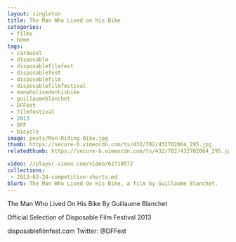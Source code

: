 ```yaml
---
layout: singleton
title: The Man Who Lived on His Bike
categories:
 - films
 - home
tags:
 - carousel
 - disposable
 - disposablefilmfest
 - disposablefest
 - disposablefilm
 - disposablefilmfestival
 - manwholivedonhisbike
 - guillaumeblanchet
 - DFFest
 - filmfestival
 - 2013
 - DFF
 - bicycle
image: posts/Man-Riding-Bike.jpg
thumb: https://secure-b.vimeocdn.com/ts/432/702/432702064_295.jpg
relatedthumb: https://secure-b.vimeocdn.com/ts/432/702/432702064_295.jpg

video: //player.vimeo.com/video/62719572
collections:
 - 2013-03-24-competitive-shorts.md
blurb: The Man Who Lived On His Bike, a film by Guillaume Blanchet.
---
```


The Man Who Lived On His Bike
By Guillaume Blanchet

Official Selection of Disposable Film Festival 2013

disposablefilmfest.com
Twitter: @DFFest